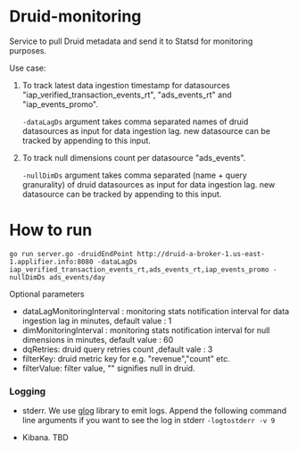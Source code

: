 # Druid-monitoring
Service to pull Druid metadata and send it to Statsd for monitoring purposes.

Use case:
1. To track latest data ingestion timestamp for datasources "iap_verified_transaction_events_rt", "ads_events_rt" and "iap_events_promo".

   `-dataLagDs` argument takes comma separated names of druid datasources as input for data ingestion lag. new datasource can be tracked by appending to this input.

2. To track null dimensions count per datasource "ads_events".

   `-nullDimDs` argument takes comma separated (name + query granurality) of druid datasources as input for data ingestion lag. new datasource can be tracked by appending to this input.


# How to run 

`go run server.go -druidEndPoint http://druid-a-broker-1.us-east-1.applifier.info:8080 -dataLagDs iap_verified_transaction_events_rt,ads_events_rt,iap_events_promo -nullDimDs ads_events/day`

Optional parameters

 - dataLagMonitoringInterval : monitoring stats notification interval for data ingestion lag in minutes, default value : 1
 - dimMonitoringInterval : monitoring stats notification interval for null dimensions in minutes, default value : 60
 - dqRetries: druid query retries count ,default vale : 3
 - filterKey: druid metric key for e.g. "revenue","count" etc.
 - filterValue: filter value, "" signifies null in druid.


### Logging

* stderr. We use [glog](https://github.com/golang/glog)  library to emit logs. Append the following command line
arguments if you want to see the log in stderr `-logtostderr -v 9`

* Kibana. TBD

 